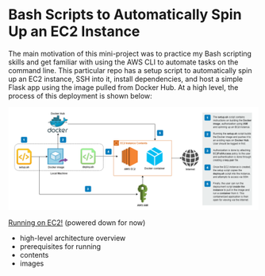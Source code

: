 # Bash Scripts to Automatically Spin Up an EC2 Instance

The main motivation of this mini-project was to practice my Bash scripting
skills and get familiar with using the AWS CLI to automate tasks on the command
line. This particular repo has a setup script to automatically spin up an EC2
instance, SSH into it, install dependencies, and host a simple Flask app using
the image pulled from Docker Hub. At a high level, the process of this deployment
is shown below:

![A high-level overview of the architecture](/assets/images/infrastructure.png)

[Running on EC2!](http://ec2-54-169-122-216.ap-southeast-1.compute.amazonaws.com:5000) (powered down for now)

- high-level architecture overview
- prerequisites for running
- contents
- images
